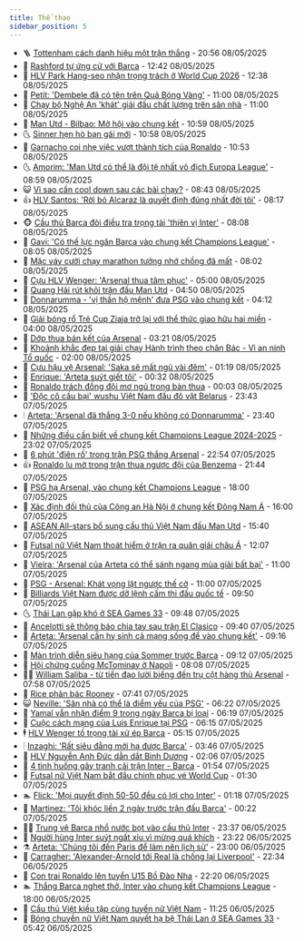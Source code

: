```yaml
---
title: Thể thao
sidebar_position: 5
---
```


<!-- vnexpress-the-thao:START -->
- 🪜 [Tottenham cách danh hiệu một trận thắng](https://vnexpress.net/tottenham-cach-danh-hieu-mot-tran-thang-4883508.html) - 20:56 08/05/2025
- 🦩 [Rashford tự ứng cử với Barca](https://vnexpress.net/rashford-tu-ung-cu-voi-barca-4883463.html) - 12:42 08/05/2025
- 🧰 [HLV Park Hang-seo nhận trọng trách ở World Cup 2026](https://vnexpress.net/hlv-park-hang-seo-nhan-trong-trach-o-world-cup-2026-4883466.html) - 12:38 08/05/2025
- 🤗 [Petit: &#39;Dembele đã có tên trên Quả Bóng Vàng&#39;](https://vnexpress.net/petit-dembele-da-co-ten-tren-qua-bong-vang-4883341.html) - 11:00 08/05/2025
- 🥳 [Chạy bộ Nghệ An &#39;khát&#39; giải đấu chất lượng trên sân nhà](https://vnexpress.net/chay-bo-nghe-an-khat-giai-dau-chat-luong-tren-san-nha-4882312.html) - 11:00 08/05/2025
- 🦣 [Man Utd - Bilbao: Mở hội vào chung kết](https://vnexpress.net/man-utd-bilbao-mo-hoi-vao-chung-ket-4883408.html) - 10:59 08/05/2025
- 🌜 [Sinner hẹn hò bạn gái mới](https://vnexpress.net/sinner-hen-ho-ban-gai-moi-4883402.html) - 10:58 08/05/2025
- 🫶 [Garnacho coi nhẹ việc vượt thành tích của Ronaldo](https://vnexpress.net/garnacho-coi-nhe-viec-vuot-thanh-tich-cua-ronaldo-4883397.html) - 10:53 08/05/2025
- 🌜 [Amorim: &#39;Man Utd có thể là đội tệ nhất vô địch Europa League&#39;](https://vnexpress.net/amorim-man-utd-co-the-la-doi-te-nhat-vo-dich-europa-league-4883370.html) - 08:59 08/05/2025
- 😺 [Vì sao cần cool down sau các bài chạy?](https://vnexpress.net/vi-sao-can-cool-down-sau-cac-bai-chay-4883369.html) - 08:43 08/05/2025
- 👍 [HLV Santos: &#39;Rời bỏ Alcaraz là quyết định đúng nhất đời tôi&#39;](https://vnexpress.net/hlv-santos-roi-bo-alcaraz-la-quyet-dinh-dung-nhat-doi-toi-4882147.html) - 08:17 08/05/2025
- 🐵 [Cầu thủ Barca đòi điều tra trọng tài &#39;thiên vị Inter&#39;](https://vnexpress.net/cau-thu-barca-doi-dieu-tra-trong-tai-thien-vi-inter-4883212.html) - 08:08 08/05/2025
- 💫 [Gavi: &#39;Có thế lực ngăn Barca vào chung kết Champions League&#39;](https://vnexpress.net/gavi-co-the-luc-ngan-barca-vao-chung-ket-champions-league-4883257.html) - 08:05 08/05/2025
- 🦆 [Mặc váy cưới chạy marathon tưởng nhớ chồng đã mất](https://vnexpress.net/mac-vay-cuoi-chay-marathon-tuong-nho-chong-da-mat-4883221.html) - 08:02 08/05/2025
- 🙉 [Cựu HLV Wenger: &#39;Arsenal thua tâm phục&#39;](https://vnexpress.net/cuu-hlv-wenger-arsenal-thua-tam-phuc-4883163.html) - 05:00 08/05/2025
- 📝 [Quang Hải rút khỏi trận đấu Man Utd](https://vnexpress.net/quang-hai-rut-khoi-tran-dau-man-utd-4883244.html) - 04:50 08/05/2025
- 💯 [Donnarumma - &#39;vị thần hộ mệnh&#39; đưa PSG vào chung kết](https://vnexpress.net/donnarumma-vi-than-ho-menh-dua-psg-vao-chung-ket-4883136.html) - 04:12 08/05/2025
- 🌈 [Giải bóng rổ Trẻ Cup Ziaja trở lại với thể thức giao hữu hai miền](https://vnexpress.net/giai-bong-ro-tre-cup-ziaja-tro-lai-voi-the-thuc-giao-huu-hai-mien-4882682.html) - 04:00 08/05/2025
- 🦩 [Dớp thua bán kết của Arsenal](https://vnexpress.net/dop-thua-ban-ket-cua-arsenal-4883086.html) - 03:21 08/05/2025
- 🐲 [Khoảnh khắc đẹp tại giải chạy Hành trình theo chân Bác - Vì an ninh Tổ quốc](https://vnexpress.net/khoanh-khac-dep-tai-giai-chay-hanh-trinh-theo-chan-bac-vi-an-ninh-to-quoc-4882797.html) - 02:00 08/05/2025
- 🌁 [Cựu hậu vệ Arsenal: &#39;Saka sẽ mất ngủ vài đêm&#39;](https://vnexpress.net/cuu-hau-ve-arsenal-saka-se-mat-ngu-vai-dem-4883038.html) - 01:19 08/05/2025
- 💯 [Enrique: &#39;Arteta suýt giết tôi&#39;](https://vnexpress.net/enrique-arteta-suyt-giet-toi-4883018.html) - 00:32 08/05/2025
- 🌝 [Ronaldo trách đồng đội mơ ngủ trong bàn thua](https://vnexpress.net/ronaldo-trach-dong-doi-mo-ngu-trong-ban-thua-4883015.html) - 00:03 08/05/2025
- 🤖 [&#39;Độc cô cầu bại&#39; wushu Việt Nam đấu đô vật Belarus](https://vnexpress.net/doc-co-cau-bai-wushu-viet-nam-dau-do-vat-belarus-4882948.html) - 23:43 07/05/2025
- 🕯 [Arteta: &#39;Arsenal đã thắng 3-0 nếu không có Donnarumma&#39;](https://vnexpress.net/arteta-arsenal-da-thang-3-0-neu-khong-co-donnarumma-4883009.html) - 23:40 07/05/2025
- 🧰 [Những điều cần biết về chung kết Champions League 2024-2025](https://vnexpress.net/nhung-dieu-can-biet-ve-chung-ket-champions-league-2024-2025-4883008.html) - 23:02 07/05/2025
- 🥳 [6 phút &#39;điên rồ&#39; trong trận PSG thắng Arsenal](https://vnexpress.net/6-phut-dien-ro-trong-tran-psg-thang-arsenal-4883010.html) - 22:54 07/05/2025
- 👍 [Ronaldo lu mờ trong trận thua ngược đội của Benzema](https://vnexpress.net/ronaldo-lu-mo-trong-tran-thua-nguoc-doi-cua-benzema-4883007.html) - 21:44 07/05/2025
- 💪 [PSG hạ Arsenal, vào chung kết Champions League](https://vnexpress.net/psg-ha-arsenal-vao-chung-ket-champions-league-4882887-tong-thuat.html) - 18:00 07/05/2025
- 👹 [Xác định đối thủ của Công an Hà Nội ở chung kết Đông Nam Á](https://vnexpress.net/xac-dinh-doi-thu-cua-cong-an-ha-noi-o-chung-ket-dong-nam-a-4882987.html) - 16:00 07/05/2025
- 🧰 [ASEAN All-stars bổ sung cầu thủ Việt Nam đấu Man Utd](https://vnexpress.net/asean-all-stars-bo-sung-cau-thu-viet-nam-dau-man-utd-4882977.html) - 15:40 07/05/2025
- 🚀 [Futsal nữ Việt Nam thoát hiểm ở trận ra quân giải châu Á](https://vnexpress.net/futsal-nu-viet-nam-thoat-hiem-o-tran-ra-quan-giai-chau-a-4882920.html) - 12:07 07/05/2025
- 🎃 [Vieira: &#39;Arsenal của Arteta có thể sánh ngang mùa giải bất bại&#39;](https://vnexpress.net/vieira-arsenal-cua-arteta-co-the-sanh-ngang-mua-giai-bat-bai-4882880.html) - 11:00 07/05/2025
- 🧰 [PSG - Arsenal: Khát vọng lật ngược thế cờ](https://vnexpress.net/psg-arsenal-khat-vong-lat-nguoc-the-co-4882441.html) - 11:00 07/05/2025
- 👀 [Billiards Việt Nam được dỡ lệnh cấm thi đấu quốc tế](https://vnexpress.net/billiards-viet-nam-duoc-do-lenh-cam-thi-dau-quoc-te-4882879.html) - 09:50 07/05/2025
- 🌜 [Thái Lan gặp khó ở SEA Games 33](https://vnexpress.net/thai-lan-gap-kho-o-sea-games-33-4882885.html) - 09:48 07/05/2025
- 🫶 [Ancelotti sẽ thông báo chia tay sau trận El Clasico](https://vnexpress.net/ancelotti-se-thong-bao-chia-tay-sau-tran-el-clasico-4882838.html) - 09:40 07/05/2025
- 🦄 [Arteta: &#39;Arsenal cần hy sinh cả mạng sống để vào chung kết&#39;](https://vnexpress.net/arteta-arsenal-can-hy-sinh-ca-mang-song-de-vao-chung-ket-4882309.html) - 09:16 07/05/2025
- 🥳 [Màn trình diễn siêu hạng của Sommer trước Barca](https://vnexpress.net/man-trinh-dien-sieu-hang-cua-sommer-truoc-barca-4882813.html) - 09:12 07/05/2025
- 🐲 [Hội chứng cuồng McTominay ở Napoli](https://vnexpress.net/hoi-chung-cuong-mctominay-o-napoli-4882497.html) - 08:08 07/05/2025
- 🧑‍🏫 [William Saliba - từ tiền đạo lười biếng đến trụ cột hàng thủ Arsenal](https://vnexpress.net/william-saliba-tu-tien-dao-luoi-bieng-den-tru-cot-hang-thu-arsenal-4882392.html) - 07:58 07/05/2025
- 🤔 [Rice phản bác Rooney](https://vnexpress.net/rice-phan-bac-rooney-4882499.html) - 07:41 07/05/2025
- 😺 [Neville: &#39;Sân nhà có thể là điểm yếu của PSG&#39;](https://vnexpress.net/neville-san-nha-co-the-la-diem-yeu-cua-psg-4882487.html) - 06:22 07/05/2025
- 💪 [Yamal vẫn nhận điểm 9 trong ngày Barca bị loại](https://vnexpress.net/yamal-van-nhan-diem-9-trong-ngay-barca-bi-loai-4882603.html) - 06:19 07/05/2025
- 💼 [Cuộc cách mạng của Luis Enrique tại PSG](https://vnexpress.net/cuoc-cach-mang-cua-luis-enrique-tai-psg-4882693.html) - 06:15 07/05/2025
- 🕴 [HLV Wenger tố trọng tài xử ép Barca](https://vnexpress.net/hlv-wenger-to-trong-tai-xu-ep-barca-4882627.html) - 05:15 07/05/2025
- 🕯 [Inzaghi: &#39;Rất siêu đẳng mới hạ được Barca&#39;](https://vnexpress.net/inzaghi-rat-sieu-dang-moi-ha-duoc-barca-4882609.html) - 03:46 07/05/2025
- 📝 [HLV Nguyễn Anh Đức dẫn dắt Bình Dương](https://vnexpress.net/hlv-nguyen-anh-duc-dan-dat-binh-duong-4882574.html) - 02:06 07/05/2025
- 🧐 [4 tình huống gây tranh cãi trận Inter - Barca](https://vnexpress.net/4-tinh-huong-gay-tranh-cai-tran-inter-barca-4882564.html) - 01:54 07/05/2025
- 🙉 [Futsal nữ Việt Nam bắt đầu chinh phục vé World Cup](https://vnexpress.net/futsal-nu-viet-nam-bat-dau-chinh-phuc-ve-world-cup-4882551.html) - 01:30 07/05/2025
- 🏊 [Flick: &#39;Mọi quyết định 50-50 đều có lợi cho Inter&#39;](https://vnexpress.net/flick-moi-quyet-dinh-50-50-deu-co-loi-cho-inter-4882523.html) - 01:18 07/05/2025
- 🌊 [Martinez: &#39;Tôi khóc liền 2 ngày trước trận đấu Barca&#39;](https://vnexpress.net/martinez-toi-khoc-lien-2-ngay-truoc-tran-dau-barca-4882520.html) - 00:22 07/05/2025
- 👨‍🏫 [Trung vệ Barca nhổ nước bọt vào cầu thủ Inter](https://vnexpress.net/trung-ve-barca-nho-nuoc-bot-vao-cau-thu-inter-4882512.html) - 23:37 06/05/2025
- 🥷 [Người hùng Inter suýt ngất xỉu vì mừng quá khích](https://vnexpress.net/nguoi-hung-inter-suyt-ngat-xiu-vi-mung-qua-khich-4882507.html) - 23:22 06/05/2025
- ⚗️ [Arteta: &#39;Chúng tôi đến Paris để làm nên lịch sử&#39;](https://vnexpress.net/arteta-chung-toi-den-paris-de-lam-nen-lich-su-4882500.html) - 23:00 06/05/2025
- 🌮 [Carragher: &#39;Alexander-Arnold tới Real là chống lại Liverpool&#39;](https://vnexpress.net/carragher-alexander-arnold-toi-real-la-chong-lai-liverpool-4882370.html) - 22:34 06/05/2025
- 🤩 [Con trai Ronaldo lên tuyển U15 Bồ Đào Nha](https://vnexpress.net/con-trai-ronaldo-len-tuyen-u15-bo-dao-nha-4882498.html) - 22:20 06/05/2025
- 🏊 [Thắng Barca nghẹt thở, Inter vào chung kết Champions League](https://vnexpress.net/truc-tiep-tran-inter-vs-barca-o-luot-ve-ban-ket-champions-league-4882455-tong-thuat.html) - 18:00 06/05/2025
- 🐎 [Cầu thủ Việt kiều tập cùng tuyển nữ Việt Nam](https://vnexpress.net/cau-thu-viet-kieu-tap-cung-tuyen-nu-viet-nam-4882440.html) - 11:25 06/05/2025
- 💫 [Bóng chuyền nữ Việt Nam quyết hạ bệ Thái Lan ở SEA Games 33](https://vnexpress.net/bong-chuyen-nu-viet-nam-quyet-ha-be-thai-lan-o-sea-games-33-4882241.html) - 05:42 06/05/2025<!-- vnexpress-the-thao:END -->
